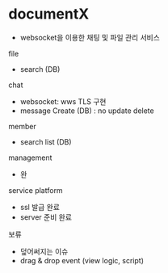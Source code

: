# documentX
- websocket을 이용한 채팅 및 파일 관리 서비스

file
- search  (DB)

chat
- websocket: wws TLS 구현
- message Create (DB) : no update delete

member
- search list (DB)

management
- 완

service platform
- ssl 발급 완료
- server 준비 완료
  
보류
- 덮어써지는 이슈
- drag & drop event (view logic, script)
